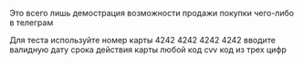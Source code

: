 Это всего лишь демострация возможности
продажи покупки чего-либо в телеграм

Для теста используйте номер карты
4242 4242 4242 4242
вводите валидную дату срока действия карты
любой код cvv код из трех цифр
